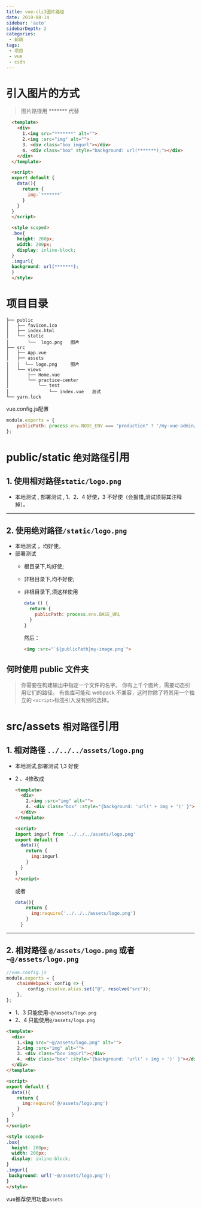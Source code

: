 ```yaml
---
title: vue-cli3图片路径
date: 2019-08-14
sidebar: 'auto'
sidebarDepth: 2
categories:
 - 前端
tags:
 - 项目
 - vue
 - csdn
---
```


# 引入图片的方式
>图片路径用  ******* 代替
```html
  <template>
    <div>
      1.<img src="*******" alt="">
      2.<img :src="img" alt="">
      3. <div class="box imgurl"></div>
      4. <div class="box" style="background: url(*******);"></div>
    </div>
  </template>

  <script>
  export default {
    data(){
      return {
        img:`*******`
      }
    }
  }
  </script>

  <style scoped>
  .box{
    height: 200px;
    width: 200px;
    display: inline-block;
  }
  .imgurl{
  background: url(*******);
  }
  </style>
```

# 项目目录
```
├── public
│   ├── favicon.ico
│   ├── index.html
│   └── static
│       └──  logo.png   图片
├── src
│   ├── App.vue
│   ├── assets
│   │  └── logo.png     图片
│   └── views
│       ├── Home.vue
│       └── practice-center
│           └── test
│               └── index.vue   测试
└── yarn.lock
```
vue.config.js配置
```js
module.exports = {
    publicPath: process.env.NODE_ENV === "production" ? '/my-vue-admin/' : "/"
};
```
# public/static  `绝对路径`引用
## 1. 使用相对路径`static/logo.png` 

* 本地测试  , 部署测试 , 1、2、4 好使，3 不好使（会报错,测试须将其注释掉）。
---
## 2. 使用绝对路径`/static/logo.png`
* 本地测试 ，均好使。
* 部署测试 
  +  根目录下,均好使;
  + 非根目录下,均不好使;
  + 非根目录下,须这样使用
	```js
	data () {
	  return {
	    publicPath: process.env.BASE_URL
	  }
	}
	```
	然后：
	
	```html
	<img :src="`${publicPath}my-image.png`">
	```

## 何时使用 public 文件夹

>你需要在构建输出中指定一个文件的名字。
你有上千个图片，需要动态引用它们的路径。
有些库可能和 webpack 不兼容，这时你除了将其用一个独立的 `<script>`标签引入没有别的选择。




# src/assets `相对路径`引用

## 1.  相对路径 `../../../assets/logo.png` 
* 本地测试,部署测试 1,3 好使
* 2 、4修改成

	```html
	<template>
	  <div>
	    2.<img :src="img" alt="">
	    4. <div class="box" :style="{background: 'url(' + img + ')' }"></div>
	  </div>
	</template>
	
	<script>
	import imgurl from '../../../assets/logo.png'
	export default {
	  data(){
	    return {
	      img:imgurl
	    }
	  }
	}
	</script>
	```
	或者
	```js
	data(){
	    return {
	      img:require('../../../assets/logo.png')
	    }
	  }
    ```

---
## 2. 相对路径 `@/assets/logo.png` 或者`~@/assets/logo.png` 

```js
//vue.config.js
module.exports = {
    chainWebpack: config => {
        config.resolve.alias.set("@", resolve("src"));
    },
};
```
* 1、3 只能使用`~@/assets/logo.png` 
* 2、4 只能使用`@/assets/logo.png` 
```html
<template>
  <div>
    1.<img src="~@/assets/logo.png" alt="">
    2.<img :src="img" alt="">
    3. <div class="box imgurl"></div>
    4. <div class="box" :style="{background: 'url(' + img + ')' }"></div>
  </div>
</template>

<script>
export default {
  data(){
    return {
      img:require('@/assets/logo.png')
    }
  }
}
</script>

<style scoped>
.box{
  height: 200px;
  width: 200px;
  display: inline-block;
}
.imgurl{
 background: url('~@/assets/logo.png');
}
</style>
```

vue推荐使用功能`assets`


	

 